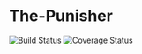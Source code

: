 The-Punisher
============
[![Build Status](https://travis-ci.org/Upplication/The-Punisher.svg?branch=jarnaiz)](https://travis-ci.org/Upplication/The-Punisher) [![Coverage Status](https://img.shields.io/coveralls/Upplication/The-Punisher.svg)](https://coveralls.io/r/Upplication/The-Punisher?branch=jarnaiz)
